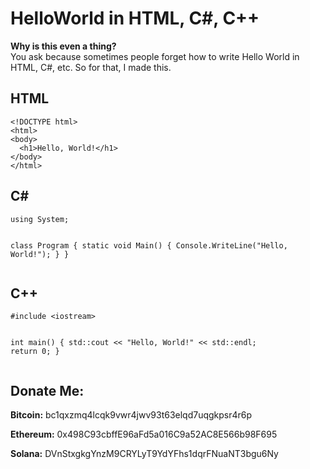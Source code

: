 <!DOCTYPE html>
<html lang="en">
<head>
  <meta charset="UTF-8" />
  <meta name="viewport" content="width=device-width, initial-scale=1.0" />

</head>
<body>

<h1>HelloWorld in HTML, C#, C++</h1>

<p><strong>Why is this even a thing?</strong><br>
You ask because sometimes people forget how to write Hello World in HTML, C#, etc. So for that, I made this.</p>

<h2>HTML</h2>
<pre><code>&lt;!DOCTYPE html&gt;
&lt;html&gt;
&lt;body&gt;
  &lt;h1&gt;Hello, World!&lt;/h1&gt;
&lt;/body&gt;
&lt;/html&gt;
</code></pre>

<h2>C#</h2>
<pre><code>using System;

class Program {
    static void Main() {
        Console.WriteLine("Hello, World!");
    }
}
</code></pre>

<h2>C++</h2>
<pre><code>#include &lt;iostream&gt;

int main() {
    std::cout &lt;&lt; "Hello, World!" &lt;&lt; std::endl;
    return 0;
}
</code></pre>

<div class="donate">
  <h2>Donate Me:</h2>
  <p><strong>Bitcoin:</strong> bc1qxzmq4lcqk9vwr4jwv93t63elqd7uqgkpsr4r6p</p>
  <p><strong>Ethereum:</strong> 0x498C93cbffE96aFd5a016C9a52AC8E566b98F695</p>
  <p><strong>Solana:</strong> DVnStxgkgYnzM9CRYLyT9YdYFhs1dqrFNuaNT3bgu6Ny</p>
</div>

</body>
</html>
